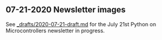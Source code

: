 ## 07-21-2020 Newsletter images

See [_drafts/2020-07-21-draft.md](../../_drafts/2020-07-21-draft.md) for the July 21st Python on Microcontrollers newsletter in progress.
